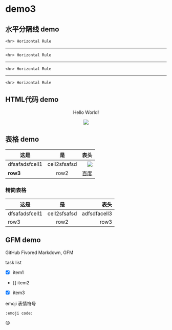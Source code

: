 # demo3

## 水平分隔线 demo

	<hr> Horizontal Rule  
	
---
	<hr> Horizontal Rule  
	
***
	<hr> Horizontal Rule  
	
___
	<hr> Horizontal Rule  
	
## HTML代码 demo

<p align='center'> Hello World!</P>

<!--
这些文字会被忽略！
这一行同样！
-->

<p align='center'>
<img src='https://www.baidu.com/img/bd_logo1.png'/>
</p>

## 表格 demo  

| 这是  |  是  | 表头  |
|------|:----:|------:|
| dfsafadsfcell1| cell2sfsafsd | ![][baidu_logo]|
| **row3** | row2 | [百度] |

### 精简表格

 这是  |  是  | 表头  
------|:----:|------:
 dfsafadsfcell1| cell2sfsafsd | adfsdfacell3
 row3 | row2 | row3 


## GFM demo  
GitHub Fivored Markdown, GFM

task list  

- [x] item1
- [] item2
- [x] item3

emoji 表情符号

	:emoji code:  
	
:blush:

<!-- 下面是本文中用到的连接引用 -->

[baidu_logo]: https://www.baidu.com/img/bd_logo1.png
[百度]: http://www.baidu.com